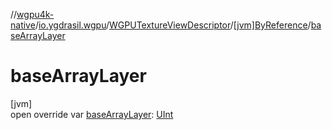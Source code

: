 //[wgpu4k-native](../../../../index.md)/[io.ygdrasil.wgpu](../../index.md)/[WGPUTextureViewDescriptor](../index.md)/[[jvm]ByReference](index.md)/[baseArrayLayer](base-array-layer.md)

# baseArrayLayer

[jvm]\
open override var [baseArrayLayer](base-array-layer.md): [UInt](https://kotlinlang.org/api/core/kotlin-stdlib/kotlin/-u-int/index.html)